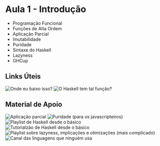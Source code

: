 # Aula 1 - Introdução

- Programação Funcional
- Funções de Alta Ordem
- Aplicação Parcial
- Imutabilidade
- Puridade
- Sintaxe do Haskell
- Lazyness
- GHCup

## Links Úteis

![Onde eu baixo isso?](https://www.haskell.org/ghcup/)
![O Haskell tem tal função?](https://hoogle.haskell.org/)

## Material de Apoio

![Aplicação parcial](https://wiki.haskell.org/Partial_application)
![Puridade (para os javascripteiros)](https://marcosampellegrini.com/haskell-purity)
![Playlist de Haskell desde o básico](https://www.youtube.com/watch?v=Vgu82wiiZ90&list=PLe7Ei6viL6jGp1Rfu0dil1JH1SHk9bgDV)
![Tutorialzão de Haskell desde o básico](http://learnyouahaskell.com/)
![Playlist sobre lazyness, implicações e otimizações (mais complicado)](https://www.youtube.com/watch?v=fSqE-HSh_NU&list=PLyzwHTVJlRc8620PjqbM0x435-6-Gi1Gu)
![Canal das linguagens que ninguém usa](https://www.youtube.com/@code_report)
```